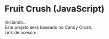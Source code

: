 # Fruit Crush (JavaScript)
Iniciando...<br>
Este projeto será baseado no Candy Crush.<br>
Link de acesso: 
